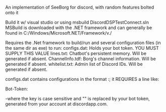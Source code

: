 An implementation of SeeBorg for discord, with random features bolted onto it

Build it w/ visual studio or using msbuild DiscordDSPTestConnect.sln 
MSBuild is downloaded with the .NET framework and can generally be found in C:/Windows/Microsoft.NET/Framework/v.<version>/

Requires the .Net framework to build/run and several configuration files (in the same dir as exe) to run:
  configs.dat:      Holds your bot token. YOU MUST SUPPLY THIS VALUE
  lines.txt:        Chatbot's persistent memory. Will be generated if absent.
  ChannelInfo.tdf:  Borg's channel information. Will be generated if absent.
  whitelist.txt:    Admin list of Discord IDs. Will be generated if absent.

configs.dat contains configurations in the format <KEY>:<VALUE>; it REQUIRES a line like:

Bot-Token:<HEY PUT YOUR BOT TOKEN HERE DUMBO>

-where the key is case sensitive and "<HEY PUT YOUR BOT TOKEN HERE DUMBO>" is replaced by your bot token, generated from your account at discordapp.com.
